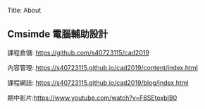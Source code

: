 Title: About

## Cmsimde 電腦輔助設計

課程倉儲: <a href="https://github.com/s40723115/cad2019">https://github.com/s40723115/cad2019</a>

內容管理: <a href="https://s40723115.github.io/cad2019/content/index.html">https://s40723115.github.io/cad2019/content/index.html</a>

課程網誌: <a href="https://s40723115.github.io/cad2019/blog/index.html">https://s40723115.github.io/cad2019/blog/index.html</a>

期中影片:<a href="https://www.youtube.com/watch?v=F8SEtoxbIB0">https://www.youtube.com/watch?v=F8SEtoxbIB0</a>








